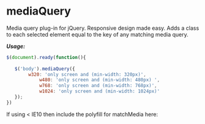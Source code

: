mediaQuery
==========

Media query plug-in for jQuery. Responsive design made easy. Adds a class to each selected element equal to the key of any matching media query. 


***Usage:***

```javascript
$(document).ready(function(){
   
   $('body').mediaQuery({
	    w320: 'only screen and (min-width: 320px)',
			w480: 'only screen and (min-width: 480px) ',
			w768: 'only screen and (min-width: 768px)',
			w1024: 'only screen and (min-width: 1024px)'
   });
})
```

If using < IE10 then include the polyfill for matchMedia here:
